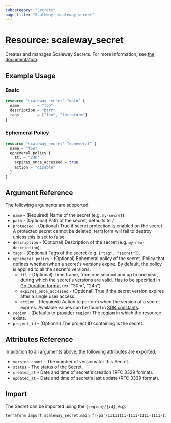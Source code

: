 ```yaml
---
subcategory: "Secrets"
page_title: "Scaleway: scaleway_secret"
---
```


# Resource: scaleway_secret

Creates and manages Scaleway Secrets.
For more information, see [the documentation](https://www.scaleway.com/en/developers/api/secret-manager/).

## Example Usage

### Basic

```terraform
resource "scaleway_secret" "main" {
  name        = "foo"
  description = "barr"
  tags        = ["foo", "terraform"]
}
```

### Ephemeral Policy

```terraform
resource "scaleway_secret" "ephemeral" {
  name = "foo"
  ephemeral_policy {
    ttl = "24h"
    expires_once_accessed = true
    action = "disable"
  }
}
```

## Argument Reference

The following arguments are supported:

- `name` - (Required) Name of the secret (e.g. `my-secret`).
- `path` - (Optional) Path of the secret, defaults to `/`.
- `protected` - (Optional) True if secret protection is enabled on the secret. A protected secret cannot be deleted, terraform will fail to destroy unless this is set to false.
- `description` - (Optional) Description of the secret (e.g. `my-new-description`).
- `tags` - (Optional) Tags of the secret (e.g. `["tag", "secret"]`).
- `ephemeral_policy` - (Optional) Ephemeral policy of the secret. Policy that defines whether/when a secret's versions expire. By default, the policy is applied to all the secret's versions.
    - `ttl` - (Optional) Time frame, from one second and up to one year, during which the secret's versions are valid. Has to be specified in [Go Duration format](https://pkg.go.dev/time#ParseDuration) (ex: "30m", "24h").
    - `expires_once_accessed` - (Optional) True if the secret version expires after a single user access.
    - `action` - (Required) Action to perform when the version of a secret expires. Available values can be found in [SDK constants](https://pkg.go.dev/github.com/scaleway/scaleway-sdk-go@master/api/secret/v1beta1#pkg-constants).
- `region` - (Defaults to [provider](../index.md#region) `region`) The [region](../guides/regions_and_zones.md#regions)
  in which the resource exists.
- `project_id` - (Optional) The project ID containing is the secret.

## Attributes Reference

In addition to all arguments above, the following attributes are exported:

- `version_count` - The number of versions for this Secret.
- `status` - The status of the Secret.
- `created_at` - Date and time of secret's creation (RFC 3339 format).
- `updated_at` - Date and time of secret's last update (RFC 3339 format).

## Import

The Secret can be imported using the `{region}/{id}`, e.g.

```bash
terraform import scaleway_secret.main fr-par/11111111-1111-1111-1111-111111111111
```
